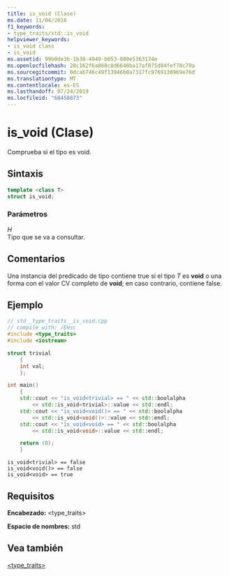 ```yaml
---
title: is_void (Clase)
ms.date: 11/04/2016
f1_keywords:
- type_traits/std::is_void
helpviewer_keywords:
- is_void class
- is_void
ms.assetid: 99b0de3b-1b38-4949-b053-080e5363174e
ms.openlocfilehash: 28c162f6a868c8d6640ba17af875d84fef78c79a
ms.sourcegitcommit: 0dcab746c49f13946b0a7317fc9769130969e76d
ms.translationtype: MT
ms.contentlocale: es-ES
ms.lasthandoff: 07/24/2019
ms.locfileid: "68458873"
---
```

# <a name="isvoid-class"></a>is_void (Clase)

Comprueba si el tipo es void.

## <a name="syntax"></a>Sintaxis

```cpp
template <class T>
struct is_void;
```

### <a name="parameters"></a>Parámetros

*H*\
Tipo que se va a consultar.

## <a name="remarks"></a>Comentarios

Una instancia del predicado de tipo contiene true si el tipo *T* es **void** o una forma con el valor CV completo de **void**; en caso contrario, contiene false.

## <a name="example"></a>Ejemplo

```cpp
// std__type_traits__is_void.cpp
// compile with: /EHsc
#include <type_traits>
#include <iostream>

struct trivial
    {
    int val;
    };

int main()
    {
    std::cout << "is_void<trivial> == " << std::boolalpha
        << std::is_void<trivial>::value << std::endl;
    std::cout << "is_void<void()> == " << std::boolalpha
        << std::is_void<void()>::value << std::endl;
    std::cout << "is_void<void> == " << std::boolalpha
        << std::is_void<void>::value << std::endl;

    return (0);
    }
```

```Output
is_void<trivial> == false
is_void<void()> == false
is_void<void> == true
```

## <a name="requirements"></a>Requisitos

**Encabezado:** \<type_traits>

**Espacio de nombres:** std

## <a name="see-also"></a>Vea también

[<type_traits>](../standard-library/type-traits.md)
